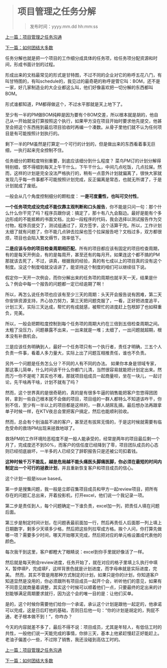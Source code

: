 ># 项目管理之任务分解
>
>>发布时间：yyyy.mm.dd hh:mm:ss

[上一篇：项目管理之任务沟通](https://t.zsxq.com/2B6qvFq)

[下一篇：如何团结大多数](https://t.zsxq.com/YZnYN3J)

任务分解也就是把一个项目的工作细分成具体的任务项，给任务项分配资源和时间，形成书面计划的过程。 

形成出来的文档最常见的形式是甘特图，不过不同的企业对它的称呼五花八门，有叫甘特图的，有叫schedule的，我见过的最奇葩的称呼是管它叫：BOM，还不是一家，好几家制造业的大企业都这么叫，他们好像喜欢把一切分解的东西都叫BOM。 

形式谁都知道，PM都得做这个，不过水平那就是天上地下了。 

至少有一半的PM做BOM纯粹是因为要有个BOM交差，所以根本就是胡的，他自己从一开始就没打算按照这个执行，如果甲方没在项目开始时要求他先提交，他甚至会把这个东西拖到最后项目验收时再编一个凑数。从骨子里他们就不认为任何项目是有可能按照计划执行的。 

剩下一半的PM虽然是打算定一个可行的计划的，但是做出来的东西看着事无巨细，一执行起来完全控制不住。 

任务细分的颗粒度特别重要，到底应该细分到什么程度？ 菜鸟PM订的计划分解得特别细，恨不得细到每天上午干什么，下午干什么，中间几点吃饭，几点拉屎。然而，这样的计划是完全没法严格执行的，稍有一点意外计划就偏离了，很快大家就发现几乎每一件事都不可能按照计划完成，反正偏离是常态，也就无所谓了，于是计划就成了废纸。

一般会从几个角度控制细分的颗粒度： **一是可度量性，也叫可交付性**。

**一个任务项完成没完成不能仅靠主观判断和口头报告**，你不能是只问一句：那个什么什么你干完了吗？程序员跟你说：搞定了，那十有八九会豁边。最好是能有个多边形成的不能抵赖的书面文档，比如一段程序的代码，我会选择以测试报告作为交付物，程序员提交了，测试组通过了，双方签字，这个活算干完。所以，工作计划太细了就有问题了，你不能几点钟去拉屎也签个拉屎报告吧？文档过多，双方都很烦，项目也会陷入繁文缛节，效率低下。 

**二是应该与你的项目检查周期相匹配**。所有的项目都应该有固定的项目检查周期，有的是每天开例会，有的是每周开，甚至还有的每月开。如果连这个都不搞的PM那就该去死了，不过，讲真，根据我的经验，真的有七成以上的项目真的没有这个制度。没这个制度咱就没话讲了，能坚持这个制度的咱们可以继续往下说。 

假定你一天开一次例会，而你分解出来的任务项的周期也就半天一天，结果是什么？例会中每一个报告的问题都一定已经逾期了啊！

所以，再怎么说任务项也应该有至少三天的周期：头天开会报告说有困难，第二天你安排资源支持，齐心协力努力，第三天把问题克服了，一看，正好把进度追平，计划三天，实际三天达成，帮忙的有成就感，被帮忙的进度赶上包袱卸了也如释重负，完美。 

所以，一般会把颗粒度控制到每个任务项的周期大约在三倍到五倍检查周期之间。太粗了没压力，问题暴露不出来，一出来就是一堆；太细了，一出问题就超期，根本没有补救机会。 

三是应该任务明确到人，最好一个任务项只有一个执行者，责任才明确，三五个人负责一件事，看着人多力量大，实际上出了问题互相推责任，谁也不负责。 

另外一个问题是任务怎么分？不同的人有不同的办法。 如果你本身是领域专家，那这事儿简单，什么时间该干什么你都门儿清，当然很容易就能把计划定出来。然而万一你不是呢？其实也不难，那就项目组成员一起商量呗，坐在一块儿，一起讨论，先干啥再干啥，计划不就有了吗？ 

然而，这个世界真的是很奇葩的，真的是有很多牛逼的销售能把客户忽悠得团团转，拿到一些自己根本就不会做的项目，项目组的一群人都特么不知道该咋干，你别不信，至少有一半以上的项目都是这样的，一群人胡屌乱搞，最后想办法再跟拿单子时候一样，在KTV夜总会里把客户搞定，然后也能顺利验收。 

然而，总会有个别油盐不进的客户，甚至还有拔屌无情的，于是这时候就需要有临危受命的救场PM出现来拯救地球了。 

救场PM的工作环境险恶程度不是一般人能承受的，经常是两年的项目最后剩一个月了，完成度还不到50%，而客户的信任度已经降到了零，项目团队成员的心态则已经彻底崩坏，一半多的人已经交了辞职报告只是还被公司扣着钱。 

**这种时候千万不能乱，越是危局越不能头痛医头脚痛医脚，你必须在最短的时间内制定出一个可行的拯救计划**，并且重新恢复客户和项目成员的信心。 

这个计划一般是issue based。 

第一步是搜集问题，我一般是立即召集项目成员和甲方一起review项目，把所有存在的问题汇总出来，开着投影机，打开excel，他们说一个我记录一项。 

第二步是责任到人，每个问题确定一下谁负责，excel加一列，把责任人填在问题后面。 

第三步是制定时间计划，在问题表最前面加一行，然后再责任人后面那一列上填上日期数字，剩多少天填多少格，然后把这些列拉窄成方格。挨个人问，你打算先做哪一项？需要多少时间，哪天开始哪天完成，然后把对应的单元格设置成代表他的颜色。 

每次我干到这里，客户都瞪大了眼睛说：excel到你手里就好像活了一样。 

然后就是每天例会review进度，任务开始了，就在对应的格子里填上S,执行中填X，暂停填P，完成填F，这样背景色就是计划进度，而字母串就是实际进度，完美。 然而，其实不管是用那种方式制定的计划，如果只是你的计划，你知道客户知道显然是没用的，你必须跟所有项目成员一起开个会，听听他们的意见，如果有不同意见就商量着调整，其实这个时候可以顺着他们一点，只要最终的定出来的计划能够满足周期要求就行，因为这个会的唯一目的是：让他们买单。 

是的，这个时候你需要他们给你一个承诺，承认这个计划是跟他一起定的，他承诺可以完成，这是日后盯他的基础，否则日后他一句：“你的计划是胡定的，狗屁不通，老子根本做不到！”，你咋办？ 

今天的内容就差不多了，最后不得不说：项目成员，尤其是年轻人，有低估工时的共性，一般他们说一天能完成的事情，你排三天，基本上他紧赶慢赶正好能赶上。老油子偏差小一些，不过除了销售，我还没碰到高估工时的。

[上一篇：项目管理之任务沟通](https://t.zsxq.com/2B6qvFq)

[下一篇：如何团结大多数](https://t.zsxq.com/YZnYN3J)


















​     











